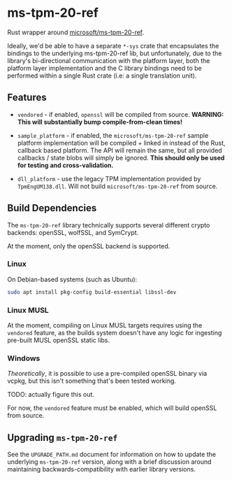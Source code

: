 # ms-tpm-20-ref

Rust wrapper around
[microsoft/ms-tpm-20-ref](https://github.com/microsoft/ms-tpm-20-ref).

Ideally, we'd be able to have a separate `*-sys` crate that encapsulates the
bindings to the underlying ms-tpm-20-ref lib, but unfortunately, due to the
library's bi-directional communication with the platform layer, both the
platform layer implementation and the C library bindings need to be performed
within a single Rust crate (i.e: a single translation unit).

## Features

- `vendored` - if enabled, `openssl` will be compiled from source. **WARNING: This will
  substantially bump compile-from-clean times!**

- `sample_platform` - if enabled, the `microsoft/ms-tpm-20-ref` sample platform
  implementation will be compiled + linked in instead of the Rust, callback
  based platform. The API will remain the same, but all provided callbacks /
  state blobs will simply be ignored. **This should only be used for testing and
  cross-validation.**

- `dll_platform` - use the legacy TPM implementation provided by `TpmEngUM138.dll`.
  Will not build `microsoft/ms-tpm-20-ref` from source.

## Build Dependencies

The `ms-tpm-20-ref` library technically supports several different crypto
backends: openSSL, wolfSSL, and SymCrypt.

At the moment, only the openSSL backend is supported.

### Linux

On Debian-based systems (such as Ubuntu):

```bash
sudo apt install pkg-config build-essential libssl-dev
```

### Linux MUSL

At the moment, compiling on Linux MUSL targets requires using the `vendored`
feature, as the builds system doesn't have any logic for ingesting pre-built
MUSL openSSL static libs.

### Windows

_Theoretically_, it is possible to use a pre-compiled openSSL binary via vcpkg,
but this isn't something that's been tested working.

TODO: actually figure this out.

For now, the `vendored` feature must be enabled, which will build openSSL from
source.

## Upgrading `ms-tpm-20-ref`

See the `UPGRADE_PATH.md` document for information on how to update the
underlying `ms-tpm-20-ref` version, along with a brief discussion around
maintaining backwards-compatibility with earlier library versions.
